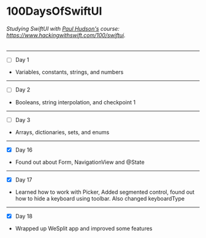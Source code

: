 # 100DaysOfSwiftUI

###### Studying SwiftUI with [Paul Hudson's](https://github.com/twostraws) course: https://www.hackingwithswift.com/100/swiftui.
---
- [ ] Day 1
- Variables, constants, strings, and numbers
---
- [ ] Day 2
- Booleans, string interpolation, and checkpoint 1
---
- [ ] Day 3
- Arrays, dictionaries, sets, and enums
---
- [X] Day 16
- Found out about Form, NavigationView and @State
---
- [X] Day 17
- Learned how to work with Picker, Added segmented control, found out how to hide a keyboard using toolbar. Also changed keyboardType
---
- [X] Day 18
- Wrapped up WeSplit app and improved some features

